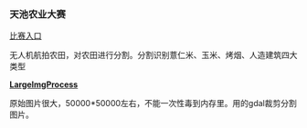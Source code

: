 ### 天池农业大赛

[比赛入口](https://tianchi.aliyun.com/competition/entrance/231717/introduction?spm=5176.12281925.0.0.3b957137LONgSm)

无人机航拍农田，对农田进行分割。分割识别薏仁米、玉米、烤烟、人造建筑四大类型

[**LargeImgProcess**](https://github.com/zehua9500/tianchi_nongye/blob/master/LargeImgProcess.py)

原始图片很大，50000*50000左右，不能一次性毒到内存里。用的gdal裁剪分割图片。

